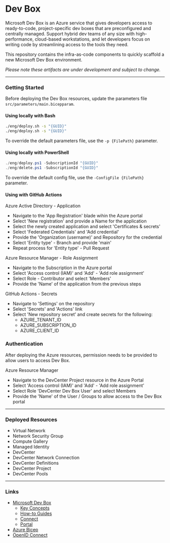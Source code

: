 # Dev Box

Microsoft Dev Box is an Azure service that gives developers access to
ready-to-code, project-specific dev boxes that are preconfigured and centrally
managed. Support hybrid dev teams of any size with high-performance, cloud-based
workstations, and let developers focus on writing code by streamlining access to
the tools they need.

This repository contains the infra-as-code components to quickly scaffold a new
Microsoft Dev Box environment.

_Please note these artifacts are under development and subject to change._

---

### Getting Started

Before deploying the Dev Box resources, update the parameters file `src/parameters/main.bicepparam`.

#### Using locally with Bash

```bash
./eng/deploy.sh -s "{GUID}"
./eng/deploy.sh -s "{GUID}"
```

To override the default parameters file, use the `-p {FilePath}` parameter.

#### Using locally with PowerShell

```powershell
./eng/deploy.ps1 -SubscriptionId "{GUID}"
./eng/delete.ps1 -SubscriptionId "{GUID}"
```

To override the default config file, use the `-ConfigFile {FilePath}` parameter.

#### Using with GitHub Actions

Azure Active Directory - Application

- Navigate to the 'App Registration' blade wihin the Azure portal
- Select 'New registration' and provide a Name for the application
- Select the newly created application and select 'Certificates & secrets'
- Select 'Federated Credentials' and 'Add credential'
- Provide the 'Organization (username)' and Repository for the credential
- Select 'Entity type' - Branch and provide 'main'
- Repeat process for 'Entity type' - Pull Request

Azure Resource Manager - Role Assignment

- Navigate to the Subscription in the Azure portal
- Select 'Access control (IAM)' and 'Add' - 'Add role assignment'
- Select Role - Contributor and select 'Members'
- Provide the 'Name' of the application from the previous steps

GitHub Actions - Secrets

- Navigate to 'Settings' on the repository
- Select 'Secrets' and 'Actions' link
- Select 'New repository secret' and create secrets for the following:
  - AZURE_TENANT_ID
  - AZURE_SUBSCRIPTION_ID
  - AZURE_CLIENT_ID

### Authentication

After deploying the Azure resources, permission needs to be provided to allow users to access Dev Box.

Azure Resource Manager

- Navigate to the DevCenter Project resource in the Azure Portal
- Select 'Access control (IAM)' and 'Add' - 'Add role assignment'
- Select Role 'DevCenter Dev Box User' and select Members
- Provide the 'Name' of the User / Groups to allow access to the Dev Box portal

---

### Deployed Resources

- Virtual Network
- Network Security Group
- Compute Gallery
- Managed Identity
- DevCenter
- DevCenter Network Connection
- DevCenter Definitions
- DevCenter Project
- DevCenter Pools

---

### Links

- [Microsoft Dev Box](https://learn.microsoft.com/azure/dev-box/overview-what-is-microsoft-dev-box)
  - [Key Concepts](https://learn.microsoft.com/azure/dev-box/concept-dev-box-concepts)
  - [How-to Guides](https://learn.microsoft.com/azure/dev-box/how-to-project-admin)
  - [Connect](https://learn.microsoft.com/azure/dev-box/tutorial-connect-to-dev-box-with-remote-desktop-app)
  - [Portal](https://devbox.microsoft.com/)
- [Azure Bicep](https://docs.microsoft.com/azure/azure-resource-manager/bicep)
- [OpenID Connect](https://docs.github.com/actions/deployment/security-hardening-your-deployments/configuring-openid-connect-in-azure)
